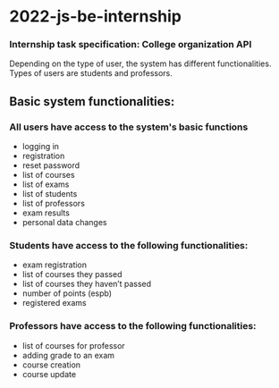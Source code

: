 # 2022-js-be-internship

### **Internship task specification:** College organization API

Depending on the type of user, the system has different functionalities. Types of users are students and professors.

## **Basic system functionalities:**

### **All users have access to the system's basic functions**
- logging in
- registration
- reset password
- list of courses
- list of exams
- list of students
- list of professors
- exam results
- personal data changes

### **Students have access to the following functionalities:**
- exam registration
- list of courses they passed
- list of courses they haven’t passed
- number of points (espb)
- registered exams

### **Professors have access to the following functionalities:**
- list of courses for professor
- adding grade to an exam
- course creation
- course update


